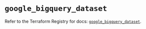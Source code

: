 # `google_bigquery_dataset`

Refer to the Terraform Registry for docs: [`google_bigquery_dataset`](https://registry.terraform.io/providers/hashicorp/google/5.29.1/docs/resources/bigquery_dataset).
